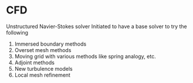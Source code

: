 # CFD
Unstructured Navier-Stokes solver
Initiated to have a base solver to try the following
  1. Immersed boundary methods
  2. Overset mesh methods
  3. Moving grid with various methods like spring analogy, etc.
  4. Adjoint methods
  5. New turbulence models
  6. Local mesh refinement
